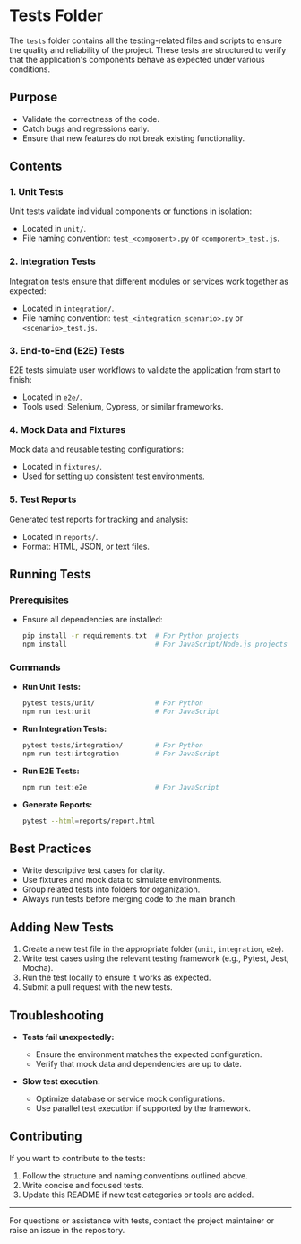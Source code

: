 # Tests Folder

The `tests` folder contains all the testing-related files and scripts to ensure the quality and reliability of the project. These tests are structured to verify that the application's components behave as expected under various conditions.

## Purpose
- Validate the correctness of the code.
- Catch bugs and regressions early.
- Ensure that new features do not break existing functionality.

## Contents

### 1. Unit Tests
Unit tests validate individual components or functions in isolation:
- Located in `unit/`.
- File naming convention: `test_<component>.py` or `<component>_test.js`.

### 2. Integration Tests
Integration tests ensure that different modules or services work together as expected:
- Located in `integration/`.
- File naming convention: `test_<integration_scenario>.py` or `<scenario>_test.js`.

### 3. End-to-End (E2E) Tests
E2E tests simulate user workflows to validate the application from start to finish:
- Located in `e2e/`.
- Tools used: Selenium, Cypress, or similar frameworks.

### 4. Mock Data and Fixtures
Mock data and reusable testing configurations:
- Located in `fixtures/`.
- Used for setting up consistent test environments.

### 5. Test Reports
Generated test reports for tracking and analysis:
- Located in `reports/`.
- Format: HTML, JSON, or text files.

## Running Tests

### Prerequisites
- Ensure all dependencies are installed:
  ```bash
  pip install -r requirements.txt  # For Python projects
  npm install                      # For JavaScript/Node.js projects
  ```

### Commands
- **Run Unit Tests:**
  ```bash
  pytest tests/unit/               # For Python
  npm run test:unit                # For JavaScript
  ```

- **Run Integration Tests:**
  ```bash
  pytest tests/integration/        # For Python
  npm run test:integration         # For JavaScript
  ```

- **Run E2E Tests:**
  ```bash
  npm run test:e2e                 # For JavaScript
  ```

- **Generate Reports:**
  ```bash
  pytest --html=reports/report.html
  ```

## Best Practices
- Write descriptive test cases for clarity.
- Use fixtures and mock data to simulate environments.
- Group related tests into folders for organization.
- Always run tests before merging code to the main branch.

## Adding New Tests
1. Create a new test file in the appropriate folder (`unit`, `integration`, `e2e`).
2. Write test cases using the relevant testing framework (e.g., Pytest, Jest, Mocha).
3. Run the test locally to ensure it works as expected.
4. Submit a pull request with the new tests.

## Troubleshooting
- **Tests fail unexpectedly:**
  - Ensure the environment matches the expected configuration.
  - Verify that mock data and dependencies are up to date.

- **Slow test execution:**
  - Optimize database or service mock configurations.
  - Use parallel test execution if supported by the framework.

## Contributing
If you want to contribute to the tests:
1. Follow the structure and naming conventions outlined above.
2. Write concise and focused tests.
3. Update this README if new test categories or tools are added.

---

For questions or assistance with tests, contact the project maintainer or raise an issue in the repository.

